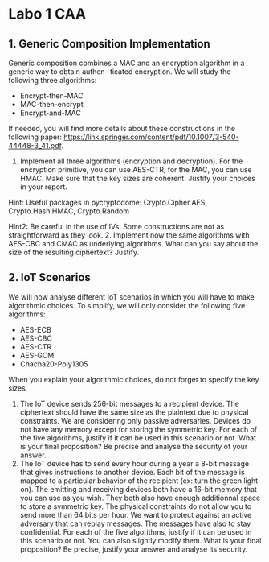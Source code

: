 # Labo 1 CAA

## 1. Generic Composition Implementation
Generic composition combines a MAC and an encryption algorithm in a generic way to obtain authen-
ticated encryption. We will study the following three algorithms:
- Encrypt-then-MAC 
- MAC-then-encrypt 
- Encrypt-and-MAC

If needed, you will find more details about these constructions in the following paper: https://link.springer.com/content/pdf/10.1007/3-540-44448-3_41.pdf.
1. Implement all three algorithms (encryption and decryption). For the encryption primitive, you  can use AES-CTR, for the MAC, you can use HMAC. Make sure that the key sizes are coherent. 
Justify your choices in your report.

Hint: Useful packages in pycryptodome: Crypto.Cipher.AES, Crypto.Hash.HMAC, Crypto.Random 

Hint2: Be careful in the use of IVs. Some constructions are not as straightforward as they look.
2. Implement now the same algorithms with AES-CBC and CMAC as underlying algorithms. What can you say about the size of the resulting ciphertext? Justify.

## 2. IoT Scenarios
We will now analyse different IoT scenarios in which you will have to make algorithmic choices. To
simplify, we will only consider the following five algorithms:
- AES-ECB
- AES-CBC
- AES-CTR
- AES-GCM
- Chacha20-Poly1305

When you explain your algorithmic choices, do not forget to specify the key sizes.
1. The IoT device sends 256-bit messages to a recipient device. The ciphertext should have the same
size as the plaintext due to physical constraints. We are considering only passive adversaries.
Devices do not have any memory except for storing the symmetric key. For each of the five
algorithms, justify if it can be used in this scenario or not. What is your final proposition? Be
precise and analyse the security of your answer.
2. The IoT device has to send every hour during a year a 8-bit message that gives instructions
to another device. Each bit of the message is mapped to a particular behavior of the recipient
(ex: turn the green light on). The emitting and receiving devices both have a 16-bit memory that
you can use as you wish. They both also have enough additionnal space to store a symmetric
key. The physical constraints do not allow you to send more than 64 bits per hour. We want to
protect against an active adversary that can replay messages. The messages have also to stay
confidential. For each of the five algorithms, justify if it can be used in this scenario or not. You
can also slightly modify them. What is your final proposition? Be precise, justify your answer and
analyse its security.